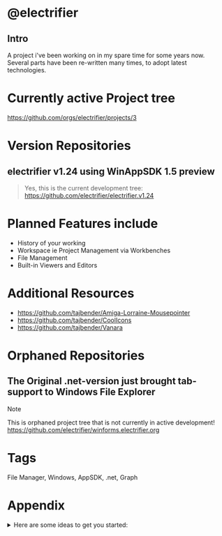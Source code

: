 # @electrifier 

## Intro

A project i've been working on in my spare time for some years now.
Several parts have been re-written many times, to adopt latest technologies.

# Currently active Project tree
https://github.com/orgs/electrifier/projects/3

# Version Repositories
## electrifier v1.24 using WinAppSDK 1.5 preview
> Yes, this is the current development tree: 
https://github.com/electrifier/electrifier.v1.24

# Planned Features include
- History of your working
- Workspace ie Project Management via Workbenches
- File Management
- Built-in Viewers and Editors

# Additional Resources
- https://github.com/tajbender/Amiga-Lorraine-Mousepointer
- https://github.com/tajbender/CoolIcons
- https://github.com/tajbender/Vanara

# Orphaned Repositories
## The Original .net-version just brought tab-support to Windows File Explorer
> [!NOTE]
> This is orphaned project tree that is not currently in active development!
https://github.com/electrifier/winforms.electrifier.org

# Tags
File Manager, Windows, AppSDK, .net, Graph

# Appendix
<details>
<summary>Here are some ideas to get you started:</summary>
**Here are some ideas to get you started:**
🙋‍♀️ A short introduction - what is your organization all about?
🌈 Contribution guidelines - how can the community get involved?
👩‍💻 Useful resources - where can the community find your docs? Is there anything else the community should know?
🍿 Fun facts - what does your team eat for breakfast?
🧙 Remember, you can do mighty things with the power of [Markdown](https://docs.github.com/github/writing-on-github/getting-started-with-writing-and-formatting-on-github/basic-writing-and-formatting-syntax)
</details>
